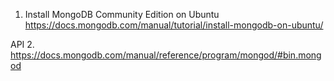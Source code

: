 1. Install MongoDB Community Edition on Ubuntu
https://docs.mongodb.com/manual/tutorial/install-mongodb-on-ubuntu/

API
2. https://docs.mongodb.com/manual/reference/program/mongod/#bin.mongod
